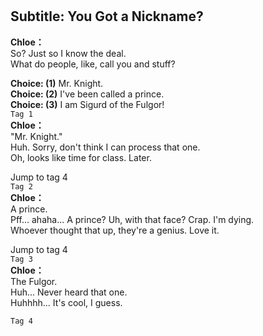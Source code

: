 # 

  
## Subtitle: You Got a Nickname?
  
**Chloe：**  
So? Just so I know the deal.  
What do people, like, call you and stuff?  
  
**Choice: (1)**  Mr. Knight.  
**Choice: (2)**  I've been called a prince.  
**Choice: (3)**  I am Sigurd of the Fulgor!  
`Tag 1`  
**Chloe：**  
\"Mr. Knight.\"  
Huh. Sorry, don't think I can process that one.  
Oh, looks like time for class. Later.  
  
Jump to tag 4  
`Tag 2`  
**Chloe：**  
A prince.  
 Pff... ahaha... A prince? Uh, with that face? Crap. I'm dying.  
Whoever thought that up, they're a genius. Love it.  
  
Jump to tag 4  
`Tag 3`  
**Chloe：**  
The Fulgor.  
Huh... Never heard that one.  
Huhhhh... It's cool, I guess.  
  
`Tag 4`  
